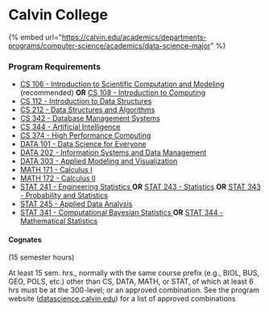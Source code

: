 # Calvin College

{% embed url="https://calvin.edu/academics/departments-programs/computer-science/academics/data-science-major" %}

### Program Requirements

* [CS 106 - Introduction to Scientific Computation and Modeling ](https://catalog.calvin.edu/preview_course_nopop.php?catoid=15&coid=30172)\(recommended\) **OR** [CS 108 - Introduction to Computing](https://catalog.calvin.edu/preview_course_nopop.php?catoid=15&coid=30173) 
* [CS 112 - Introduction to Data Structures](https://catalog.calvin.edu/preview_course_nopop.php?catoid=15&coid=30174)
* [CS 212 - Data Structures and Algorithms](https://catalog.calvin.edu/preview_course_nopop.php?catoid=15&coid=30176)
* [CS 342 - Database Management Systems](https://catalog.calvin.edu/preview_course_nopop.php?catoid=15&coid=30187)
* [CS 344 - Artificial Intelligence](https://catalog.calvin.edu/preview_course_nopop.php?catoid=15&coid=30188)
* [CS 374 - High Performance Computing](https://catalog.calvin.edu/preview_course_nopop.php?catoid=15&coid=30192)
* [DATA 101 - Data Science for Everyone](https://catalog.calvin.edu/preview_course_nopop.php?catoid=15&coid=30207)
* [DATA 202 - Information Systems and Data Management](https://catalog.calvin.edu/preview_course_nopop.php?catoid=15&coid=30208)
* [DATA 303 - Applied Modeling and Visualization](https://catalog.calvin.edu/preview_course_nopop.php?catoid=15&coid=31093)
* [MATH 171 - Calculus I](https://catalog.calvin.edu/preview_course_nopop.php?catoid=15&coid=30597)
* [MATH 172 - Calculus II](https://catalog.calvin.edu/preview_course_nopop.php?catoid=15&coid=30598)
* [STAT 241 - Engineering Statistics ](https://catalog.calvin.edu/preview_course_nopop.php?catoid=15&coid=31036)**OR** [STAT 243 - Statistics](https://catalog.calvin.edu/preview_course_nopop.php?catoid=15&coid=31037) **OR** [STAT 343 - Probability and Statistics](https://catalog.calvin.edu/preview_course_nopop.php?catoid=15&coid=31040) 
* [STAT 245 - Applied Data Analysis](https://catalog.calvin.edu/preview_course_nopop.php?catoid=15&coid=31038)
* [STAT 341 - Computational Bayesian Statistics ](https://catalog.calvin.edu/preview_course_nopop.php?catoid=15&coid=31039)**OR** [STAT 344 - Mathematical Statistics](https://catalog.calvin.edu/preview_course_nopop.php?catoid=15&coid=31041) 

#### Cognates

\(15 semester hours\)

At least 15 sem. hrs., normally with the same course prefix \(e.g., BIOL, BUS, GEO, POLS, etc.\) other than CS, DATA, MATH, or STAT, of which at least 6 hrs must be at the 300-level; or an approved combination. See the program website \([datascience.calvin.edu](http://datascience.calvin.edu/)\) for a list of approved combinations

